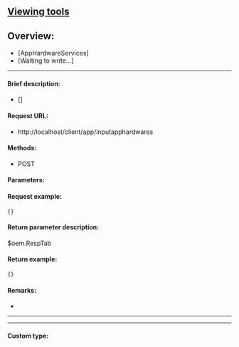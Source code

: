 

## [Viewing tools](https://www.iminho.me/)

## Overview:
- [AppHardwareServices]
- [Waiting to write...]

--------------------

#### Brief description:

- []

#### Request URL:

- http://localhost/client/app/inputapphardwares

#### Methods:

- POST

#### Parameters:


#### Request example:
```
{}
```

#### Return parameter description:
$oem.RespTab

#### Return example:
	
```
{}
```

#### Remarks:

- 
	

--------------------
--------------------

#### Custom type:
	


